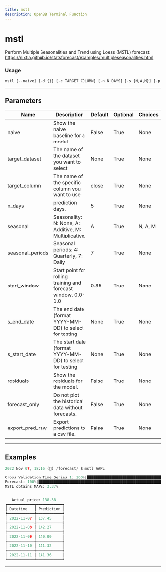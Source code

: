 ```yaml
---
title: mstl
description: OpenBB Terminal Function
---
```


# mstl

Perform Multiple Seasonalities and Trend using Loess (MSTL) forecast: https://nixtla.github.io/statsforecast/examples/multipleseasonalities.html

### Usage

```python
mstl [--naive] [-d {}] [-c TARGET_COLUMN] [-n N_DAYS] [-s {N,A,M}] [-p SEASONAL_PERIODS] [-w START_WINDOW] [--end S_END_DATE] [--start S_START_DATE] [--residuals] [--forecast-only] [--export-pred-raw]
```

---

## Parameters

| Name | Description | Default | Optional | Choices |
| ---- | ----------- | ------- | -------- | ------- |
| naive | Show the naive baseline for a model. | False | True | None |
| target_dataset | The name of the dataset you want to select | None | True | None |
| target_column | The name of the specific column you want to use | close | True | None |
| n_days | prediction days. | 5 | True | None |
| seasonal | Seasonality: N: None, A: Additive, M: Multiplicative. | A | True | N, A, M |
| seasonal_periods | Seasonal periods: 4: Quarterly, 7: Daily | 7 | True | None |
| start_window | Start point for rolling training and forecast window. 0.0-1.0 | 0.85 | True | None |
| s_end_date | The end date (format YYYY-MM-DD) to select for testing | None | True | None |
| s_start_date | The start date (format YYYY-MM-DD) to select for testing | None | True | None |
| residuals | Show the residuals for the model. | False | True | None |
| forecast_only | Do not plot the historical data without forecasts. | False | True | None |
| export_pred_raw | Export predictions to a csv file. | False | True | None |


---

## Examples

```python
2022 Nov 07, 18:16 (🦋) /forecast/ $ mstl AAPL

Cross Validation Time Series 1: 100%|████████████████████████████████████████████████████████████████████████████████████████████████████████████████████████████████████| 115/115 [00:0100:00, 103.78it/s]
Forecast: 100%|███████████████████████████████████████████████████████████████████████████████████████████████████████████████████████████████████████████████████████████████| 1/1 [00:0000:00, 19.19it/s]
MSTL obtains MAPE: 3.37% 


   Actual price: 138.38    
┏━━━━━━━━━━━━┳━━━━━━━━━━━━┓
┃ Datetime   ┃ Prediction ┃
┡━━━━━━━━━━━━╇━━━━━━━━━━━━┩
│ 2022-11-07 │ 137.45     │
├────────────┼────────────┤
│ 2022-11-08 │ 142.27     │
├────────────┼────────────┤
│ 2022-11-09 │ 140.00     │
├────────────┼────────────┤
│ 2022-11-10 │ 141.32     │
├────────────┼────────────┤
│ 2022-11-11 │ 141.36     │
└────────────┴────────────┘
```
---
